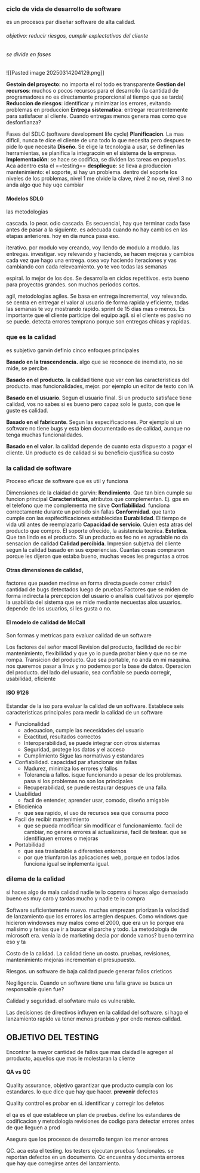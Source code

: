 
### ciclo de vida de desarrollo de software

es un procesos par diseñar software de alta calidad.
###### objetivo: reducir riesgos, cumplir explectativas del cliente
###### se divide en fases
![[Pasted image 20250314204129.png]]

**Gestoin del proyecto**: no importa el rol todo es transparente
**Gestion del recursos**: muchos o pocos recursos para el desarrollo
(la cantidad de programadores no es directamente proporcional al tiempo que se tarda)
**Reduccion de riesgos**: identificar y minimizar los errores, evitando problemas en produccion
**Entrega sistematica**: entregar recurrentemente para satisfacer al cliente. Cuando entregas menos genera mas como que desfonfianza?

Fases del SDLC (software development life cycle)
**Planificacion**. La mas dificil, nunca te dice el cliente de una todo lo que necesita pero despues te pide lo que necesita
**Diseño**. Se elige la tecnologia a usar, se definen las herramientas, se planifica la integracoin en el sistema de la empresa.
**Implementación**: se hace se codifica, se dividen las tareas en pequeñas. Aca adentro esta el ==testing==
**despliegue**: se lleva a produccion
mantenimiento: el soporte, si hay un problema. dentro del soporte
	los niveles de los problemas, nivel 1 me olvide la clave, nivel 2 no se, nivel 3 no anda algo que hay uqe cambiar


#### Modelos SDLG
las metodologias

cascada. lo peor. odio cascada. Es secuencial, hay que terminar cada fase antes de pasar a la siguiente. es adecuada cuando no hay cambios en las etapas anteriores. hoy en dia nunca pasa eso.

iterativo. por modulo voy creando, voy llendo de modulo a modulo. las entregas. investigar. voy relevando y haciendo, se hacen mejoras y cambios cada vez que hago una entrega. osea voy haciendo iteraciones y vas cambiando con cada releveamiento. yo te veo todas las semanas

espiral. lo mejor de los dos. Se desarrolla en ciclos repetitivos. esta bueno para proyectos grandes. son muchos periodos cortos. 

agil, metodologias agiles. Se basa en entrega incremental, voy relevando. se centra en entregar el valor al usuario de forma rapida y eficiente, todas las semanas te voy mostrando rapido. sprint de 15 dias mas o menos. Es importante que el cliente participe del equipo agil. si el cliente es pasivo no se puede. detecta errores temprano porque son entregas chicas y rapidas.

### que es la calidad

es subjetivo
garvin definio cinco enfoques principales

**Basado en la trascendencia.** algo que se reconoce de inemdiato, no se mide, se percibe.

**Basado en el producto.** la calidad tiene que ver con las caracteristicas del producto. mas funcionalidades, mejor. por ejemplo un editor de texto con IA

**Basado en el usuario**. Segun el usuario final. Si un producto satisface tiene calidad, vos no sabes si es bueno pero capaz solo le gusto, con que le guste es calidad.

**Basado en el fabricante**. Segun las especificaciones. Por ejemplo si un software no tiene bugs y esta bien documentado es de calidad, aunque no tenga muchas funcionalidades.

**Basado en el valor**. la calidad depende de cuanto esta dispuesto a pagar el cliente. Un producto es de calidad si su beneficio cjustifica su costo

### la calidad de software

Proceso eficaz de software que es util y funciona

Dimensiones de la claidad de garvin:
	**Rendimiento**. Que tan bien cumple su funcion principal
	**Caracteristicas**, atributos que complementan. Ej. gps en el telefono que me complementa me sirve
	**Confiabilidad**. funciona correctamente durante un periodo sin fallas
	**Conformidad**. que tanto cumple con las espifecificaciones establecidas
	**Durabilidad**. El tiempo de vida util antes de reemplazarlo
	**Capacidad de servicio**. Quien esta atras del producto que compro. El soporte ofrecido, la asistencia tecnica.
	**Estetica**. Que tan lindo es el producto. Si un producto es feo no es agradable no da sensacion de calidad
	**Calidad percibida**. Impresion subjetva del cliente segun la calidad basado en sus experiencias. Cuantas cosas compraron porque les dijeron que estaba bueno, muchas veces les preguntas a otros

#### Otras dimensiones de calidad, 
factores que pueden medirse en forma directa
puede correr crisis?
cantidad de bugs detectados luego de pruebas
Factores que se miden de forma indirecta
la prercepcion del usuario o analisis cualitativos
por ejemplo la usabilida del sistema que se mide mediante necuestas alos usuarios.
depende de los usuarios, si les gusta o no.


#### El modelo de calidad de McCall
Son formas y metricas para evaluar calidad de un software

Los factores del señor macol
	Revision del producto, facilidad de recibir mantenimiento, flexibilidad y que yo lo pueda probar bien y que no se me rompa.
	Transicion del producto. Que sea portable, no anda en mi maquina. nos queremos pasar a linux y no podemos por la base de datos.
	Operacion del producto. del lado del usuario, sea confiable se pueda corregir, usabilidad, eficiente

#### ISO 9126

Estandar de la iso para evaluar la calidad de un software. Establece seis caracteristicas principales para medir la calidad de un software

- Funcionalidad
	- adecuacion, cumple las necesidades del usuario
	- Exactitud, resultados correctos
	- Interoperabilidad, se puede integrar con otros sistemas
	- Seguridad, protege los datos y el acceso
	- Cumplimiento Sigue las normativas y estandares
- Confiabilidad. capacidad par afuncionar sin fallas
	- Madurez, minimiza los errores y fallos
	- Tolerancia a fallos. isque funcionando a pesar de los problemas. pasa si los problemas no son los principales
	- Recuperabilidad, se puede restaurar despues de una falla.
- Usabilidad
	- facil de entender, aprender usar, comodo, diseño amigable
- Eficcienica
	- que sea rapido, el uso de recursos sea que consuma poco
- Facil de recibir mantenimiento
	- que se pueda modificar sin modificar el funcionamiento. facil de cambiar, no genera errores al actualizarse, facil de testear. que se identifiquen errores o mejoras
- Portabilidad
	- que sea trasladable a diferentes entornos
	- por que triunfaron las aplicaciones web, porque en todos lados funciona igual se inplementa igual.

### dilema de la calidad

si haces algo de mala calidad nadie te lo copmra
si haces algo demasiado bueno es muy caro y tardas mucho y nadie te lo compra

Software suficientemente nuevo. muchas emprezan priorizan la velocidad de lanzamiento que los errores los arreglen despues. Como windows que hicieron windowses muy malos como el 2000, que era un lio porque era malisimo y tenias que ir a buscar el parche y todo.
La metodologia de microsoft era. venia la de marketing decia por donde vamos? bueno termina eso y ta

Costo de la calidad. La calidad tiene un costo. pruebas, revisiones, mantenimiento  mejoras incrementan el presupuesto.

Riesgos. un software de baja calidad puede generar fallos crieticos

Negiligencia. Cuando un software tiene una falla grave se busca un responsable
quien fue?

Calidad y seguridad. el sofwtare malo es vulnerable.

Las decisiones de directivos influyen en la calidad del  software. si hago el lanzamiento rapido va tener menos pruebas y por ende menos calidad.


## OBJETIVO DEL TESTING
Encontrar la mayor cantidad de fallos que mas claidad le agregen al prroducto, aquellos que mas le molestaran la cliente

#### QA vs QC

Quality assurance, objetivo garantizar que producto cumpla con los estandares. lo que dice que hay que hacer. **prevenir** defectos

Quality conttrol es probar en si. identificar y corregir los defetos


el qa es el que establece un plan de pruebas.
define los estandares de codificacion y metodologia
revisiones de codigo para detectar errores antes de que lleguen a prod

Asegura que los procesos de desarrollo tengan los menor errores

QC.
aca esta el testing. los testers ejecutan pruebas funcionales. se reportan defectos en un documento.
Qc encuentra y documenta errores que hay que corregirse antes del lanzamiento.